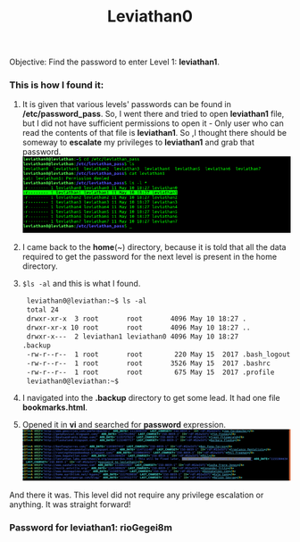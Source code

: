 ﻿---
layout: post
title: Leviathan0
categories: ctfwriteups-overthewire-org-leviathan
comments: true
---

Objective: Find the password to enter Level 1: **leviathan1**.

### This is how I found it:

1. It is given that various levels' passwords can be found in **/etc/password_pass**. So, I went there and tried to open **leviathan1** file, but I did not have sufficient permissions to open it - Only user who can read the contents of that file is **leviathan1**. So ,I thought there should be someway to **escalate** my privileges to **leviathan1** and grab that password.
![no_privileges](/assets/overthewire-org/leviathan/leviathan0/no_privileges.png)

3. I came back to the **home**(~) directory, because it is told that all the data required to get the password for the next level is present in the home directory.

4. `$ls -al` and this is what I found.

		leviathan0@leviathan:~$ ls -al
		total 24
		drwxr-xr-x  3 root       root       4096 May 10 18:27 .
		drwxr-xr-x 10 root       root       4096 May 10 18:27 ..
		drwxr-x---  2 leviathan1 leviathan0 4096 May 10 18:27 		.backup
		-rw-r--r--  1 root       root        220 May 15  2017 .bash_logout
		-rw-r--r--  1 root       root       3526 May 15  2017 .bashrc
		-rw-r--r--  1 root       root        675 May 15  2017 .profile
		leviathan0@leviathan:~$ 

5. I navigated into the **.backup** directory to get some lead. It had one file **bookmarks.html**. 

6. Opened it in **vi** and searched for **password** expression. 
![got the password](/assets/overthewire-org/leviathan/leviathan0/got_the_password.png)

And there it was. 
This level did not require any privilege escalation or anything. It was straight forward!

### Password for leviathan1: rioGegei8m


